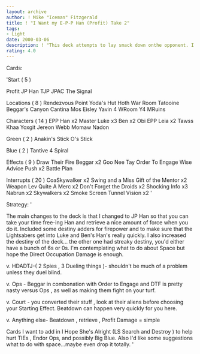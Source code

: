```yaml
---
layout: archive
author: ! Mike "Iceman" Fitzgerald
title: ! "I Want my E-P-P Han (Profit) Take 2"
tags:
- Light
date: 2000-03-06
description: ! "This deck attempts to lay smack down onthe opponent. I decided the first versionneeded more sites and better destinyafter playing a Tatooine CR for JP deck."
rating: 4.0
---
```

Cards: 

'Start  ( 5 )

Profit
JP Han
TJP
JPAC
The Signal

Locations  ( 8 )
Rendezvous Point
Yoda's Hut
Hoth  War Room
Tatooine  Beggar's Canyon
Cantina
Mos Eisley
Yavin 4  WRoom
Y4  MRuins

Characters  ( 14 )
EPP Han x2
Master Luke x3
Ben x2
Obi
EPP Leia x2
Tawss Khaa
Yoxgit
Jereon Webb
Momaw Nadon

Green  ( 2 )
Anakin's Stick
O's Stick

Blue  ( 2 )
Tantive 4
Spiral

Effects  ( 9 )
Draw Their Fire
Beggar x2
Goo Nee Tay
Order To Engage
Wise Advice
Push x2
Battle Plan

Interrupts  ( 20 )
CoaSkywalker x2
Swing and a Miss
Gift of the Mentor x2
Weapon Lev
Quite A Merc x2
Don't Forget the Droids x2
Shocking Info x3
Nabrun x2
Skywalkers x2
Smoke Screen
Tunnel Vision x2 '

Strategy: '

The main changes to the deck is that I changed to
JP Han so that you can take your time free-ing Han
and retrieve a nice amount of force when you do it.
Included some destiny adders for firepower and to
make sure that the Lightsabers get into Luke and
Ben's Han's really quickly. I also increased the
destiny of the deck... the other one had streaky
destiny, you'd either have a bunch of 6s or 0s.
I'm contemplating what to do about Space but hope
the Direct Occupation Damage is enough.

v. HDADTJ-( 2 Spies , 3 Dueling things )- shouldn't
be much of a problem unless they duel blind.

v. Ops - Beggar in combonation with Order to Engage
and DTF is pretty nasty versus Ops , as well as
making them fight on your turf.

v. Court - you converted their stuff , look at their
aliens before choosing your Starting Effect.
Beatdown can happen very quickly for you here.

v. Anything else- Beatdown , retrieve , Profit
Damage = simple

Cards I want to add in  I Hope She's Alright (LS
Search and Destroy ) to help hurt TIEs , Endor Ops,
and possibly Big Blue. Also I'd like some suggestions
what to do with space...maybe even drop it totally. '